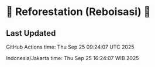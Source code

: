 
# 🌳 Reforestation (Reboisasi) 🌲

## Last Updated

GitHub Actions time: Thu Sep 25 09:24:07 UTC 2025

Indonesia/Jakarta time: Thu Sep 25 16:24:07 WIB 2025
